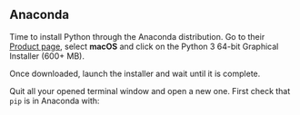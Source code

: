## Anaconda

Time to install Python through the Anaconda distribution. Go to their [Product page](https://www.anaconda.com/distribution/#download-section), select **macOS** and click on the Python 3 64-bit Graphical Installer (600+ MB).

Once downloaded, launch the installer and wait until it is complete.

Quit all your opened terminal window and open a new one. First check that `pip` is in Anaconda with:
